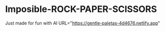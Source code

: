 # Imposible-ROCK-PAPER-SCISSORS
Just made for fun with AI
URL="https://gentle-paletas-4d4676.netlify.app"
